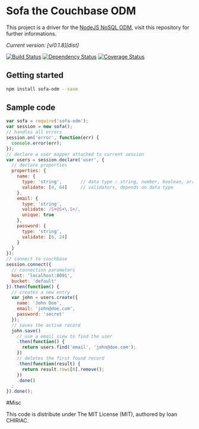 # Sofa the Couchbase ODM

This project is a driver for the [NodeJS NoSQL ODM](https://github.com/ichiriac/node-nosql-odm/), visit this repository for further informations.

*Current version: [v/0.1.8][dist]*

[![Build Status](https://travis-ci.org/ichiriac/sofa-odm.svg)](https://travis-ci.org/ichiriac/sofa-odm)
[![Dependency Status](https://david-dm.org/ichiriac/sofa-odm.svg)](https://david-dm.org/ichiriac/sofa-odm)
[![Coverage Status](https://coveralls.io/repos/ichiriac/sofa-odm/badge.png?branch=master)](https://coveralls.io/r/ichiriac/sofa-odm?branch=master)

## Getting started

```sh
npm install sofa-odm --save
```

## Sample code

```js
var sofa = require('sofa-odm');
var session = new sofa();
// handles all errors
session.on('error', function(err) {
  console.error(err);
});
// declare a user mapper attached to current session
var users = session.declare('user', {
  // declare properties
  properties: {
    name: {
      type: 'string',       // data type : string, number, boolean, array, object
      validate: [4, 64]     // validators, depends on data type
    },
    email: {
      type: 'string',
      validate: /S+@S+\.S+/,
      unique: true
    },
    password: {
      type: 'string',
      validate: [6, 24]
    }
  }
});
// connect to couchbase
session.connect({
  // connection parameters
  host: 'localhost:8091',
  bucket: 'default'
}).then(function() {
  // creates a new entry
  var john = users.create({
    name: 'John Doe',
    email: 'john@doe.com',
    password: 'secret'
  });
  // saves the active record
  john.save()
    // use a email view to find the user
    .then(function() {
      return users.find('email', 'john@doe.com');
    })
    // deletes the first found record
    .then(function(result) {
      return result.rows[0].remove();
    })
    .done()
  ;
}).done();
```

#Misc

This code is distribute under The MIT License (MIT), authored by Ioan CHIRIAC.
